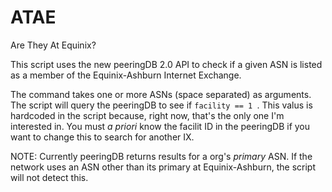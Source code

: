 # ATAE

Are They At Equinix?

This script uses the new peeringDB 2.0 API to check if a given ASN is listed as a member of the Equinix-Ashburn Internet Exchange.

The command takes one or more ASNs (space separated) as arguments.  The script will query the peeringDB to see if ```facility == 1 ```.  This valus is hardcoded in the script because, right now, that's the only one I'm interested in.  You must *a priori* know the facilit ID in the peeringDB if you want to change this to search for another IX.

NOTE: Currently peeringDB returns results for a org's *primary* ASN.  If the network uses an ASN other than its primary at Equinix-Ashburn, the script will not detect this.
